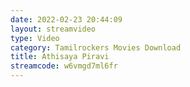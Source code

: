 ```yaml
---
date: 2022-02-23 20:44:09
layout: streamvideo
type: Video
category: Tamilrockers Movies Download
title: Athisaya Piravi
streamcode: w6vmgd7ml6fr
---
```

